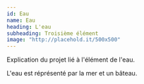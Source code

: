 ```yaml
---
id: Eau
name: Eau
heading: L'eau
subheading: Troisième élément
image: "http://placehold.it/500x500"
---
```

Explication du projet lié à l'élément de l'eau.

L'eau est réprésenté par la mer et un bâteau.
